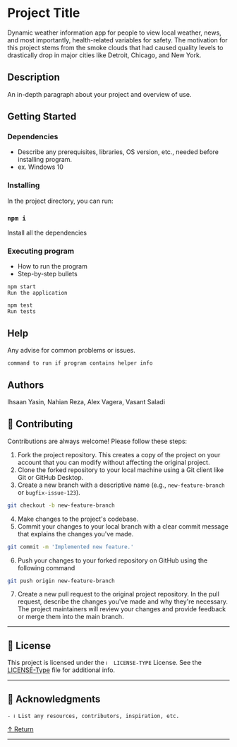 # Project Title

Dynamic weather information app for people to view local weather, news, and most importantly, health-related variables for safety. The motivation for this project stems from the smoke clouds that had caused quality levels to drastically drop in major cities like Detroit, Chicago, and New York. 
## Description

An in-depth paragraph about your project and overview of use.

## Getting Started

### Dependencies

* Describe any prerequisites, libraries, OS version, etc., needed before installing program.
* ex. Windows 10

### Installing

In the project directory, you can run:

### `npm i` 
Install all the dependencies

### Executing program

* How to run the program
* Step-by-step bullets
```
npm start
Run the application

npm test
Run tests
```

## Help

Any advise for common problems or issues.
```
command to run if program contains helper info
```

## Authors

Ihsaan Yasin, Nahian Reza, Alex Vagera, Vasant Saladi


## 🤝 Contributing

Contributions are always welcome! Please follow these steps:
1. Fork the project repository. This creates a copy of the project on your account that you can modify without affecting the original project.
2. Clone the forked repository to your local machine using a Git client like Git or GitHub Desktop.
3. Create a new branch with a descriptive name (e.g., `new-feature-branch` or `bugfix-issue-123`).
```sh
git checkout -b new-feature-branch
```
4. Make changes to the project's codebase.
5. Commit your changes to your local branch with a clear commit message that explains the changes you've made.
```sh
git commit -m 'Implemented new feature.'
```
6. Push your changes to your forked repository on GitHub using the following command
```sh
git push origin new-feature-branch
```
7. Create a new pull request to the original project repository. In the pull request, describe the changes you've made and why they're necessary.
The project maintainers will review your changes and provide feedback or merge them into the main branch.

---

## 📄 License

This project is licensed under the `ℹ️  LICENSE-TYPE` License. See the [LICENSE-Type](LICENSE) file for additional info.

---

## 👏 Acknowledgments

`- ℹ️ List any resources, contributors, inspiration, etc.`

[↑ Return](#Top)

---

